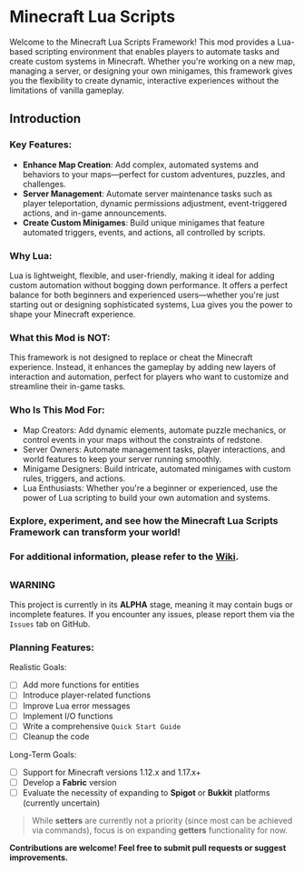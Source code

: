 # Minecraft Lua Scripts
Welcome to the Minecraft Lua Scripts Framework! This mod provides a Lua-based scripting environment that enables players to automate tasks and create custom systems in Minecraft. Whether you're working on a new map, managing a server, or designing your own minigames, this framework gives you the flexibility to create dynamic, interactive experiences without the limitations of vanilla gameplay.

## Introduction

### Key Features:
 - **Enhance Map Creation**: Add complex, automated systems and behaviors to your maps—perfect for custom adventures, puzzles, and challenges.
 - **Server Management**: Automate server maintenance tasks such as player teleportation, dynamic permissions adjustment, event-triggered actions, and in-game announcements.
 - **Create Custom Minigames**: Build unique minigames that feature automated triggers, events, and actions, all controlled by scripts.

### Why Lua:
Lua is lightweight, flexible, and user-friendly, making it ideal for adding custom automation without bogging down performance. It offers a perfect balance for both beginners and experienced users—whether you're just starting out or designing sophisticated systems, Lua gives you the power to shape your Minecraft experience.
### What this Mod is NOT:
This framework is not designed to replace or cheat the Minecraft experience. Instead, it enhances the gameplay by adding new layers of interaction and automation, perfect for players who want to customize and streamline their in-game tasks.
### Who Is This Mod For:
 - Map Creators: Add dynamic elements, automate puzzle mechanics, or control events in your maps without the constraints of redstone.
 - Server Owners: Automate management tasks, player interactions, and world features to keep your server running smoothly.
 - Minigame Designers: Build intricate, automated minigames with custom rules, triggers, and actions.
 - Lua Enthusiasts: Whether you're a beginner or experienced, use the power of Lua scripting to build your own automation and systems.
### **Explore, experiment, and see how the Minecraft Lua Scripts Framework can transform your world!**
### For additional information, please refer to the [**Wiki**](../../wiki).
## 
### WARNING
This project is currently in its **ALPHA** stage, meaning it may contain bugs or incomplete features. If you encounter any issues, please report them via the `Issues` tab on GitHub.
### Planning Features:
Realistic Goals:
 - [ ] Add more functions for entities
 - [ ] Introduce player-related functions
 - [ ] Improve Lua error messages
 - [ ] Implement I/O functions
 - [ ] Write a comprehensive `Quick Start Guide`
 - [ ] Cleanup the code

Long-Term Goals:
 - [ ] Support for Minecraft versions 1.12.x and 1.17.x+
 - [ ] Develop a **Fabric** version
 - [ ] Evaluate the necessity of expanding to **Spigot** or **Bukkit** platforms (currently uncertain)
> While **setters** are currently not a priority (since most can be achieved via commands), focus is on expanding **getters** functionality for now.

**Contributions are welcome! Feel free to submit pull requests or suggest improvements.**
